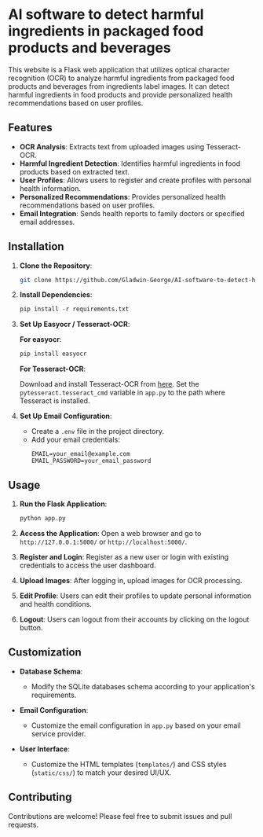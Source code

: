 # AI software to detect harmful ingredients in packaged food products and beverages

This website is a Flask web application that utilizes optical character recognition (OCR) to analyze harmful ingredients from packaged food products and beverages from ingredients label images. It can detect harmful ingredients in food products and provide personalized health recommendations based on user profiles.

## Features

- **OCR Analysis**: Extracts text from uploaded images using Tesseract-OCR.
- **Harmful Ingredient Detection**: Identifies harmful ingredients in food products based on extracted text.
- **User Profiles**: Allows users to register and create profiles with personal health information.
- **Personalized Recommendations**: Provides personalized health recommendations based on user profiles.
- **Email Integration**: Sends health reports to family doctors or specified email addresses.

## Installation

1. **Clone the Repository**: 
   ```bash
   git clone https://github.com/Gladwin-George/AI-software-to-detect-harmful-ingredients-in-packaged-food-products-and-beverages.git
   ```

2. **Install Dependencies**: 
   ```python
   pip install -r requirements.txt
   ```

3. **Set Up Easyocr / Tesseract-OCR**: 

   **For easyocr**:
    ```python
    pip install easyocr
    ```

   **For Tesseract-OCR**:

    Download and install Tesseract-OCR from [here](https://github.com/tesseract-ocr/tesseract).
    Set the `pytesseract.tesseract_cmd` variable in `app.py` to the path where Tesseract is installed.


5. **Set Up Email Configuration**: 
   - Create a `.env` file in the project directory.
   - Add your email credentials:
     ```
     EMAIL=your_email@example.com
     EMAIL_PASSWORD=your_email_password
     ```

## Usage

1. **Run the Flask Application**: 
   ```python
   python app.py
   ```

2. **Access the Application**: 
    Open a web browser and go to `http://127.0.0.1:5000/` or `http://localhost:5000/`.

3. **Register and Login**: 
    Register as a new user or login with existing credentials to access the user dashboard.

4. **Upload Images**: 
    After logging in, upload images for OCR processing.

5. **Edit Profile**: 
    Users can edit their profiles to update personal information and health conditions.

6. **Logout**: 
    Users can logout from their accounts by clicking on the logout button.

## Customization

- **Database Schema**: 
  - Modify the SQLite databases schema according to your application's requirements.

- **Email Configuration**: 
  - Customize the email configuration in `app.py` based on your email service provider.

- **User Interface**: 
  - Customize the HTML templates (`templates/`) and CSS styles (`static/css/`) to match your desired UI/UX.

## Contributing

Contributions are welcome! Please feel free to submit issues and pull requests.
